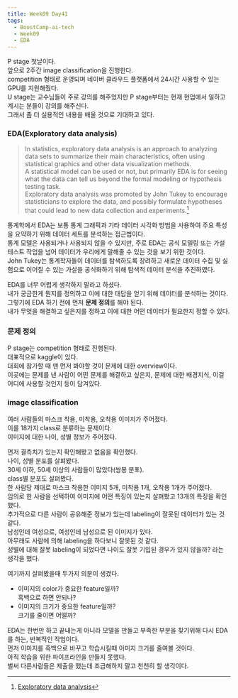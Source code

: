 ```yaml
---
title: Week09 Day41
tags:
  - BoostCamp-ai-tech
  - Week09
  - EDA
---
```


P stage 첫날이다.  
앞으로 2주간 image classification을 진행한다.  
competition 형태로 운영되며 네이버 클라우드 플랫폼에서 24시간 사용할 수 있는 GPU를 지원해줬다.  
U stage는 교수님들이 주로 강의를 해주었지만 P stage부터는 현재 현업에서 일하고 계시는 분들이 강의를 해주신다.  
그래서 좀 더 실용적인 내용을 배울 것으로 기대하고 있다.  

### EDA(Exploratory data analysis)
> In statistics, exploratory data analysis is an approach to analyzing data sets to summarize their main characteristics, often using statistical graphics and other data visualization methods.  
A statistical model can be used or not, but primarily EDA is for seeing what the data can tell us beyond the formal modeling or hypothesis testing task.  
Exploratory data analysis was promoted by John Tukey to encourage statisticians to explore the data, and possibly formulate hypotheses that could lead to new data collection and experiments.[^1]

통계학에서 EDA는 보통 통계 그래픽과 기타 데이터 시각화 방법을 사용하여 주요 특성을 요약하기 위해 데이터 세트를 분석하는 접근법이다.  
통계 모델은 사용되거나 사용되지 않을 수 있지만, 주로 EDA는 공식 모델링 또는 가설 테스트 작업을 넘어 데이터가 우리에게 말해줄 수 있는 것을 보기 위한 것이다.  
John Tukey는 통계학자들이 데이터를 탐색하도록 장려하고 새로운 데이터 수집 및 실험으로 이어질 수 있는 가설을 공식화하기 위해 탐색적 데이터 분석을 추진하였다.  

EDA를 너무 어렵게 생각하지 말라고 하셨다.  
내가 궁금한게 뭔지를 정의하고 이에 대한 대답을 얻기 위해 데이터를 분석하는 것이다.  
그렇기에 EDA 하기 전에 먼저 **문제 정의**를 해야 된다.  
내가 무엇을 해결하고 싶은지를 정하고 이에 대한 어떤 데이터가 필요한지 정할 수 있다.  

### 문제 정의
P stage는 competition 형태로 진행된다.  
대표적으로 kaggle이 있다.  
대회에 참가할 때 맨 먼저 봐야할 것이 문제에 대한 overview이다.  
이곳에는 문제를 낸 사람이 어떤 문제를 해결하고 싶은지, 문제에 대한 배경지식, 이걸 어디에 사용할 것인지 등이 담겨있다.  

### image classification
여러 사람들의 마스크 착용, 미착용, 오착용 이미지가 주어졌다.  
이를 18가지 class로 분류하는 문제이다.  
이미지에 대한 나이, 성별 정보가 주어졌다.  

먼저 결측치가 있는지 확인해봤고 없음을 확인했다.  
나이, 성별 분포를 살펴봤다.  
30세 이하, 50세 이상의 사람들이 많았다(쌍봉 분포).  
class별 분포도 살펴봤다.  
한 사람당 제대로 마스크 착용한 이미지 5개, 미착용 1개, 오착용 1개가 주어졌다.  
임의로 한 사람을 선택하여 이미지에 어떤 특징이 있는지 살펴봤고 13개의 특징을 확인했다.  
추가적으로 다른 사람이 공유해준 정보가 있는데 labeling이 잘못된 데이터가 있는 것 같다.  
남성인데 여성으로, 여성인데 남성으로 된 이미지가 있다.  
아무래도 사람에 의해 labeling을 하다보니 잘못된 것 같다.  
성별에 대해 잘못 labeling이 되었다면 나이도 잘못 기입된 경우가 있지 않을까? 라는 생각을 했다.  

여기까지 살펴봤을때 두가지 의문이 생겼다.  
- 이미지의 color가 중요한 feature일까?  
흑백으로 하면 안되나?
- 이미지의 크기가 중요한 feature일까?  
크기를 줄이면 어떨까?

EDA는 한번만 하고 끝내는게 아니라 모델을 만들고 부족한 부분을 찾기위해 다시 EDA를 하는, 반복적인 작업이다.  
먼저 이미지를 흑백으로 바꾸고 학습시킬때 이미지 크기를 줄여볼 것이다.  
아직 학습을 위한 파이프라인을 만들지 못했다.  
벌써 다른사람들은 제출을 했는데 조급해하지 말고 천천히 할 생각이다.  

[^1]: [Exploratory data analysis](https://en.wikipedia.org/wiki/Exploratory_data_analysis)
